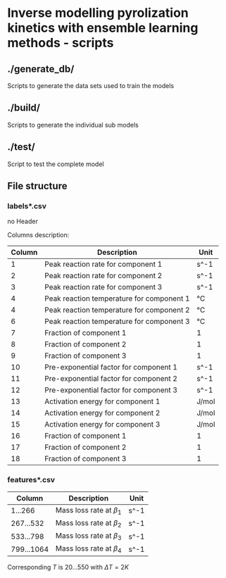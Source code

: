 # Inverse modelling pyrolization kinetics with ensemble learning methods - scripts
## ./generate_db/

Scripts to generate the data sets used to train the models

## ./build/

Scripts to generate the individual sub models

## ./test/

Script to test the complete model

## File structure

### labels*.csv

no Header

Columns description:

|Column|Description|Unit|
|------|-----------|----|
| 1| Peak reaction rate for component 1 			| s^-1 |
| 2| Peak reaction rate for component 2 			| s^-1 |
| 3| Peak reaction rate for component 3 			| s^-1 |
| 4| Peak reaction temperature for component 1 		| °C   |
| 4| Peak reaction temperature for component 2 		| °C   |
| 6| Peak reaction temperature for component 3 		| °C   |
| 7| Fraction of component 1						| 1	   |
| 8| Fraction of component 2						| 1	   |
| 9| Fraction of component 3						| 1	   |
|10| Pre-exponential factor for component 1			| s^-1 |
|11| Pre-exponential factor for component 2			| s^-1 |
|12| Pre-exponential factor for component 3			| s^-1 |
|13| Activation energy for component 1				| J/mol|
|14| Activation energy for component 2				| J/mol|
|15| Activation energy for component 3				| J/mol|
|16| Fraction of component 1						| 1	   |
|17| Fraction of component 2						| 1	   |
|18| Fraction of component 3						| 1	   |

### features*.csv

|Column|Description|Unit|
|------|-----------|----|
| 	1...266| Mass loss rate at $\beta_1$ 			| s^-1 |
| 267...532| Mass loss rate at $\beta_2$ 			| s^-1 | 
| 533...798| Mass loss rate at $\beta_3$ 			| s^-1 |
| 799...1064| Mass loss rate at $\beta_4$ 			| s^-1 |

Corresponding $T$ is 20...550 with $\Delta T=2K$